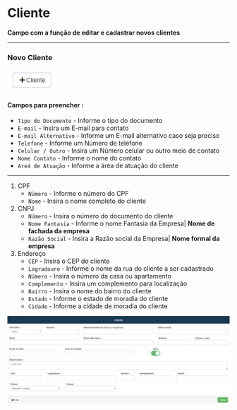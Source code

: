 # Cliente
**Campo com a função de editar e cadastrar novos clientes**
***

### Novo Cliente

![](../../../img/novoCliente.png)

#### **Campos para preencher :**

* `Tipo do Documento` - Informe o tipo do documento
* `E-mail` - Insira um E-mail para contato
* `E-mail Alternativo` - Informe um E-mail alternativo caso seja preciso
* `Telefone` - Informe um Número de telefone
* `Celular / Outro` - Insira um Número celular ou outro meio de contato
* `Nome Contato` - Informe o nome do contato
* `Areá de Atuação` - Informe a área de atuação do cliente
***
1. CPF 
    - `Número` - Informe o número do CPF
    - `Nome` - Insira o nome completo do cliente
2. CNPJ
    - `Número` - Insira o número do documento do cliente
    - `Nome Fantasia` - Informe o nome Fantasia da Empresa| **Nome de fachada da empresa**
    - `Razão Social` - Insira a Razão social da Empresa| **Nome formal da empresa**
3. Endereço
    - `CEP` - Insira o CEP do cliente
    - `Logradouro` - Informe o nome da rua do cliente a ser cadastrado
    - `Número` - Insira o número da casa ou apartamento
    - `Complemento` - Insira um complemento para localização
    - `Bairro` - Insira o nome do bairro do cliente
    - `Estado` - Informe o estado de moradia do cliente
    - `Cidade` - Informe a cidade de moradia do cliente

![](../../../img/cadastroCliente.png)